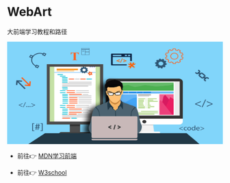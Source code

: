 # WebArt
大前端学习教程和路径

<p align="center">
  <a href="https://github.com/fenggit/WebArt">
	  <img src="images/webart.jpg" width="100%" height="240"/>
  </a>
</p>

- 前往👉 [MDN学习前端](https://developer.mozilla.org/zh-CN/docs/Learn)

- 前往👉 [W3school](http://www.w3school.com.cn/)